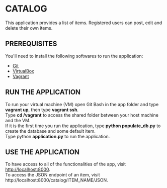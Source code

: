 # CATALOG

This application provides a list of items. Registered users can post, edit and delete their own items.

## PREREQUISITES

You'll need to install the following softwares to run the application:

- [Git](https://git-scm.com/downloads)
- [VirtualBox](https://www.virtualbox.org/wiki/Download_Old_Builds_5_1)
- [Vagrant](https://www.vagrantup.com/downloads.html)

## RUN THE APPLICATION

To run your virtual machine (VM) open Git Bash in the app folder and type **vagrant up**, then type **vagrant ssh**.\
Type **cd /vagrant** to access the shared folder between your host machine and the VM.\
If it is the first time you run the application, type **python populate_db.py** to create the database and some default item.\
Type python **application.py** to run the application.


## USE THE APPLICATION

To have access to all of the functionalities of the app, visit [http://localhost:8000](http://localhost:8000).\
To access the JSON endpoint of an item, visit http://localhost:8000/catalog/ITEM_NAME/JSON.